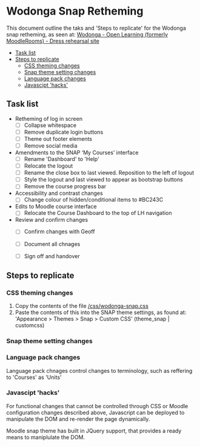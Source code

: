 # Wodonga Snap Retheming

This document outline the taks and 'Steps to replicate' for the Wodonga snap retheming, as seen at: [Wodonga - Open Learning (formerly MoodleRooms) - Dress rehearsal site](https://wodonga-tafevc.mrooms.net/)

<!-- MarkdownTOC -->

- [Task list](#task-list)
- [Steps to replicate](#steps-to-replicate)
    - [CSS theming changes](#css-theming-changes)
    - [Snap theme setting changes](#snap-theme-setting-changes)
    - [Language pack changes](#language-pack-changes)
    - [Javascipt 'hacks'](#javascipt-hacks)

<!-- /MarkdownTOC -->


<a id="task-list"></a>
## Task list ##

- Retheming of log in screen
    + [ ] Collapse whitespace
    + [ ] Remove duplicate login buttons
    + [ ] Theme out footer elements
    + [ ] Remove social media
- Amendments to the SNAP ‘My Courses’ interface
    + [ ] Rename 'Dashboard' to 'Help'
    + [ ] Relocate the logout
    + [ ] Rename the close box to last viewed.  Reposition to the left of logout
    + [ ] Style the logout and last viewed to appear as bootstrap buttons
    + [ ] Remove the course progress bar
- Accessibility and contrast changes
    + [ ] Change colour of hidden/conditional items to #BC243C
- Edits to Moodle course interface
    + [ ] Relocate the Course Dashboard to the top of LH navigation
- Review and confirm changes
    + [ ] Confirm changes with Geoff
    + [ ] Document all chnages
    + [ ] Sign off and handover


<a id="steps-to-replicate"></a>
## Steps to replicate ##

<a id="css-theming-changes"></a>
### CSS theming changes ###

1. Copy the contents of the file [/css/wodonga-snap.css](/css/wodonga-snap.css)
2. Paste the contents of this into the SNAP theme settings, as found at: 'Appearance > Themes > Snap > Custom CSS' (theme_snap | customcss)

<a id="snap-theme-setting-changes"></a>
### Snap theme setting changes ###


<a id="language-pack-changes"></a>
### Language pack changes ###

Language pack chnages control changes to terminology, such as reffering to 'Courses' as 'Units'

<a id="javascipt-hacks"></a>
### Javascipt 'hacks' ###

For functional changes that cannot be controlled through CSS or Moodle configuration changes described above, Javascript can be deployed to manipulate the DOM and re-render the page dynamically.

Moodle snap theme has built in JQuery support, that provides a ready means to maniplulate the DOM.
